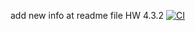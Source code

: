 add new info at readme file HW 4.3.2
[![CI](https://github.com/olhovakate/HW-4.31./actions/workflows/blank.yml/badge.svg)](https://github.com/olhovakate/HW-4.31./actions/workflows/blank.yml)
